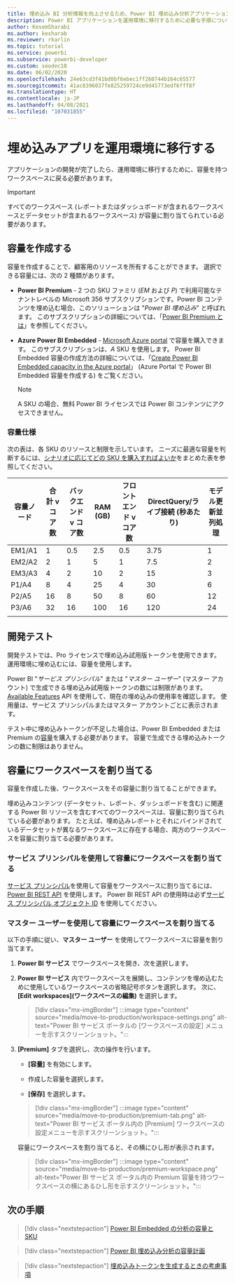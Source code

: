 ```yaml
---
title: 埋め込み BI 分析情報を向上させるため、Power BI 埋め込み分析アプリケーションを運用環境に移行する
description: Power BI アプリケーションを運用環境に移行するために必要な手順について説明します。 Power BI 埋め込み分析を使用して、より優れた埋め込み BI インサイトを有効にします。
author: KesemSharabi
ms.author: kesharab
ms.reviewer: rkarlin
ms.topic: tutorial
ms.service: powerbi
ms.subservice: powerbi-developer
ms.custom: seodec18
ms.date: 06/02/2020
ms.openlocfilehash: 24e63cd3f41bd0bf6ebec1ff260744b164c65577
ms.sourcegitcommit: 41ac8396037fe825259724ce9d45773edf6fff8f
ms.translationtype: HT
ms.contentlocale: ja-JP
ms.lasthandoff: 04/08/2021
ms.locfileid: "107031855"
---
```

# <a name="move-your-embedded-app-to-production"></a>埋め込みアプリを運用環境に移行する

アプリケーションの開発が完了したら、運用環境に移行するために、容量を持つワークスペースに戻る必要があります。

> [!Important]
> すべてのワークスペース (レポートまたはダッシュボードが含まれるワークスペースとデータセットが含まれるワークスペース) が容量に割り当てられている必要があります。

## <a name="create-a-capacity"></a>容量を作成する

容量を作成することで、顧客用のリソースを所有することができます。 選択できる容量には、次の 2 種類があります。

* **Power BI Premium** - 2 つの SKU ファミリ (*EM* および *P*) で利用可能なテナントレベルの Microsoft 356 サブスクリプションです。Power BI コンテンツを埋め込む場合、このソリューションは "*Power BI 埋め込み*" と呼ばれます。 このサブスクリプションの詳細については、「[Power BI Premium とは](../../admin/service-premium-what-is.md)」を参照してください。

* **Azure Power BI Embedded** - [Microsoft Azure portal](https://portal.azure.com) で容量を購入できます。 このサブスクリプションは、*A* SKU を使用します。 Power BI Embedded 容量の作成方法の詳細については、「[Create Power BI Embedded capacity in the Azure portal](azure-pbie-create-capacity.md)」 (Azure Portal で Power BI Embedded 容量を作成する) をご覧ください。

    > [!NOTE]
    > A SKU の場合、無料 Power BI ライセンスでは Power BI コンテンツにアクセスできません。

### <a name="capacity-specifications"></a>容量仕様

次の表は、各 SKU のリソースと制限を示しています。 ニーズに最適な容量を判断するには、[シナリオに応じてどの SKU を購入すればよいか](./embedded-faq.yml#which-solution-should-i-choose-)をまとめた表を参照してください。

| 容量ノード | 合計 v コア数 | バックエンド v コア数 | RAM (GB) | フロントエンド v コア数 | DirectQuery/ライブ接続 (秒あたり) | モデル更新並列処理 |
| --- | --- | --- | --- | --- | --- | --- |
| EM1/A1 | 1 | 0.5 | 2.5 | 0.5 | 3.75 | 1 |
| EM2/A2 | 2 | 1 | 5 | 1 | 7.5 | 2 |
| EM3/A3 | 4 | 2 | 10 | 2 | 15 | 3 |
| P1/A4 | 8 | 4 | 25 | 4 | 30 | 6 |
| P2/A5 | 16 | 8 | 50 | 8 | 60 | 12 |
| P3/A6 | 32 | 16 | 100 | 16 | 120 | 24 |
| | | | | | | |

## <a name="development-testing"></a>開発テスト

開発テストでは、Pro ライセンスで埋め込み試用版トークンを使用できます。 運用環境に埋め込むには、容量を使用します。

Power BI "*サービス プリンシパル*" または "*マスター ユーザー*" (マスター アカウント) で生成できる埋め込み試用版トークンの数には制限があります。 [Available Features](/rest/api/power-bi/availablefeatures/getavailablefeatures) API を使用して、現在の埋め込みの使用率を確認します。 使用量は、サービス プリンシパルまたはマスター アカウントごとに表示されます。

テスト中に埋め込みトークンが不足した場合は、Power BI Embedded または Premium の[容量](embedded-capacity.md)を購入する必要があります。 容量で生成できる埋め込みトークンの数に制限はありません。

## <a name="assign-a-workspace-to-a-capacity"></a>容量にワークスペースを割り当てる

容量を作成した後、ワークスペースをその容量に割り当てることができます。

埋め込みコンテンツ (データセット、レポート、ダッシュボードを含む) に関連する Power BI リソースを含むすべてのワークスペースは、容量に割り当てられている必要があります。 たとえば、埋め込みレポートとそれにバインドされているデータセットが異なるワークスペースに存在する場合、両方のワークスペースを容量に割り当てる必要があります。

### <a name="assign-a-workspace-to-a-capacity-using-a-service-principal"></a>サービス プリンシパルを使用して容量にワークスペースを割り当てる

[サービス プリンシパル](embed-service-principal.md)を使用して容量をワークスペースに割り当てるには、[Power BI REST API](/rest/api/power-bi/capacities/groups_assigntocapacity) を使用します。 Power BI REST API の使用時は必ず[サービス プリンシパル オブジェクト ID](embed-service-principal.md) を使用してください。

### <a name="assign-a-workspace-to-a-capacity-using-a-master-user"></a>マスター ユーザーを使用して容量にワークスペースを割り当てる

以下の手順に従い、**マスター ユーザー** を使用してワークスペースに容量を割り当てます。

1. **Power BI サービス** でワークスペースを開き、次を選択します。 

1. **Power BI サービス** 内でワークスペースを展開し、コンテンツを埋め込むために使用しているワークスペースの省略記号ボタンを選択します。 次に、 **[Edit workspaces]\(ワークスペースの編集\)** を選択します。

    >[!div class="mx-imgBorder"]
    >:::image type="content" source="media/move-to-production/workspace-settings.png" alt-text="Power BI サービス ポータルの [ワークスペースの設定] メニューを示すスクリーンショット。":::

2. **[Premium]** タブを選択し、次の操作を行います。

    * **[容量]** を有効にします。

    * 作成した容量を選択します。

    * **[保存]** を選択します。

    >[!div class="mx-imgBorder"]
    >:::image type="content" source="media/move-to-production/premium-tab.png" alt-text="Power BI サービス ポータル内の [Premium] ワークスペースの設定メニューを示すスクリーンショット。":::

    容量にワークスペースを割り当てると、その横にひし形が表示されます。 

    >[!div class="mx-imgBorder"]
    >:::image type="content" source="media/move-to-production/premium-workspace.png" alt-text="Power BI サービス ポータル内の Premium 容量を持つワークスペースの横にあるひし形を示すスクリーンショット。":::

## <a name="next-steps"></a>次の手順

>[!div class="nextstepaction"]
>[Power BI Embedded の分析の容量と SKU](embedded-capacity.md)

>[!div class="nextstepaction"]
>[Power BI 埋め込み分析の容量計画](embedded-capacity-planning.md)

>[!div class="nextstepaction"]
>[埋め込みトークンを生成するときの考慮事項](generate-embed-token.md)